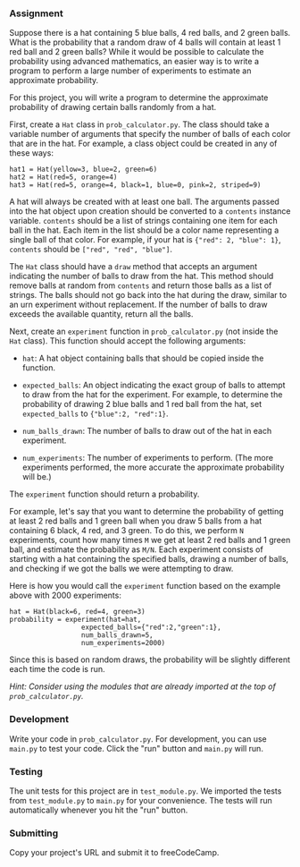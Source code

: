 ### Assignment

Suppose there is a hat containing 5 blue balls, 4 red balls, and 2 green balls.
What is the probability that a random draw of 4 balls will contain at least 1
red ball and 2 green balls? While it would be possible to calculate the
probability using advanced mathematics, an easier way is to write a program to
perform a large number of experiments to estimate an approximate probability.

For this project, you will write a program to determine the approximate
probability of drawing certain balls randomly from a hat.

First, create a `Hat` class in `prob_calculator.py`. The class should take a
variable number of arguments that specify the number of balls of each color
that are in the hat. For example, a class object could be created in any of
these ways:

```
hat1 = Hat(yellow=3, blue=2, green=6)
hat2 = Hat(red=5, orange=4)
hat3 = Hat(red=5, orange=4, black=1, blue=0, pink=2, striped=9)
```

A hat will always be created with at least one ball. The arguments passed into
the hat object upon creation should be converted to a `contents` instance
variable. `contents` should be a list of strings containing one item for each
ball in the hat. Each item in the list should be a color name representing a
single ball of that color. For example, if your hat is `{"red": 2, "blue": 1}`,
`contents` should be `["red", "red", "blue"]`.

The `Hat` class should have a `draw` method that accepts an argument indicating
the number of balls to draw from the hat. This method should remove balls at
random from `contents` and return those balls as a list of strings. The balls
should not go back into the hat during the draw, similar to an urn experiment
without replacement. If the number of balls to draw exceeds the available
quantity, return all the balls.

Next, create an `experiment` function in `prob_calculator.py`
(not inside the `Hat` class). This function should accept the following
arguments:

* `hat`: A hat object containing balls that should be copied inside the function.

* `expected_balls`: An object indicating the exact group of balls to attempt to
draw from the hat for the experiment. For example, to determine the probability
of drawing 2 blue balls and 1 red ball from the hat, set `expected_balls` to
`{"blue":2, "red":1}`.

* `num_balls_drawn`: The number of balls to draw out of the hat in each experiment.

* `num_experiments`: The number of experiments to perform. (The more experiments
  performed, the more accurate the approximate probability will be.)

The `experiment` function should return a probability.

For example, let's say that you want to determine the probability of getting at
least 2 red balls and 1 green ball when you draw 5 balls from a hat containing
6 black, 4 red, and 3 green. To do this, we perform `N` experiments, count how
many times `M` we get at least 2 red balls and 1 green ball, and estimate the
probability as `M/N`. Each experiment consists of starting with a hat containing
the specified balls, drawing a number of balls, and checking if we got the balls
we were attempting to draw.

Here is how you would call the `experiment` function based on the example above
with 2000 experiments:

```
hat = Hat(black=6, red=4, green=3)
probability = experiment(hat=hat,
                  expected_balls={"red":2,"green":1},
                  num_balls_drawn=5,
                  num_experiments=2000)
```

Since this is based on random draws, the probability will be slightly different
each time the code is run.

*Hint: Consider using the modules that are already imported at the top of `prob_calculator.py`.*

### Development

Write your code in `prob_calculator.py`. For development, you can use `main.py`
to test your code. Click the "run" button and `main.py` will run.

### Testing

The unit tests for this project are in `test_module.py`. We imported the tests
from `test_module.py` to `main.py` for your convenience. The tests will run
automatically whenever you hit the "run" button.

### Submitting

Copy your project's URL and submit it to freeCodeCamp.

